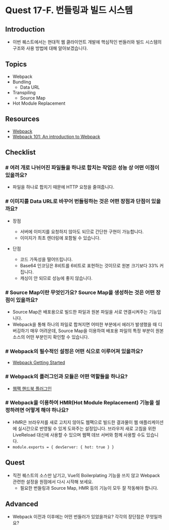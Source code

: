 # Quest 17-F. 번들링과 빌드 시스템

## Introduction

- 이번 퀘스트에서는 현대적 웹 클라이언트 개발에 핵심적인 번들러와 빌드 시스템의 구조와 사용 방법에 대해 알아보겠습니다.

## Topics

- Webpack
- Bundling
  - Data URL
- Transpiling
  - Source Map
- Hot Module Replacement

## Resources

- [Webpack](https://webpack.js.org/)
- [Webpack 101: An introduction to Webpack](https://medium.com/hootsuite-engineering/webpack-101-an-introduction-to-webpack-3f59d21edeba)

## Checklist

### # 여러 개로 나뉘어진 파일들을 하나로 합치는 작업은 성능 상 어떤 이점이 있을까요?

- 파일을 하나로 합치기 때문에 HTTP 요청을 줄여줍니다.

### # 이미지를 Data URL로 바꾸어 번들링하는 것은 어떤 장점과 단점이 있을까요?

- 장점

  - 서버에 이미지를 요청하지 않아도 되므로 간단한 구현이 가능합니다.
  - 이미지가 최초 렌더링에 포함될 수 있습니다.

- 단점

  - 코드 가독성을 떨어뜨립니다.
  - Base64 인코딩은 8비트를 6비트로 표현하는 것이므로 원본 크기보다 33% 커집니다.
  - 캐싱이 안 되므로 성능에 좋지 않습니다.

### # Source Map이란 무엇인가요? Source Map을 생성하는 것은 어떤 장점이 있을까요?

- Source Map은 배포용으로 빌드한 파일과 원본 파일을 서로 연결시켜주는 기능입니다.
- Webpack을 통해 하나의 파일로 합쳐지면 어떠한 부분에서 에러가 발생했을 때 디버깅하기 매우 어려운데, Source Map을 이용하여 배포용 파일의 특정 부분이 원본 소스의 어떤 부분인지 확인할 수 있습니다.

### # Webpack의 필수적인 설정은 어떤 식으로 이루어져 있을까요?

- [Webpack Getting Started](https://webpack.js.org/guides/getting-started/)

### # Webpack의 플러그인과 모듈은 어떤 역할들을 하나요?

- [웹팩 핸드북 플러그인](https://joshua1988.github.io/webpack-guide/concepts/plugin.html)

### # Webpack을 이용하여 HMR(Hot Module Replacement) 기능을 설정하려면 어떻게 해야 하나요?

- HMR은 브라우저를 새로 고치지 않아도 웹팩으로 빌드한 결과물이 웹 애플리케이션에 실시간으로 반영될 수 있게 도와주는 설정입니다. 브라우저 새로 고침을 위한 LiveReload 대신에 사용할 수 있으며 웹팩 데브 서버와 함께 사용할 수도 있습니다.
- `module.exports = { devServer: { hot: true } }`

## Quest

- 직전 퀘스트의 소스만 남기고, Vue의 Boilerplating 기능을 쓰지 않고 Webpack 관련한 설정을 원점에서 다시 시작해 보세요.
  - 필요한 번들링과 Source Map, HMR 등의 기능이 모두 잘 작동해야 합니다.

## Advanced

- Webpack 이전과 이후에는 어떤 번들러가 있었을까요? 각각의 장단점은 무엇일까요?
